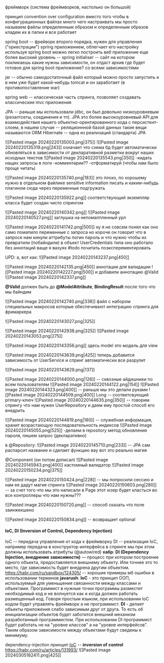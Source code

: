 фреймворк (система фреймворков, настолько он большой)

принцип convention over configuration
вместо того чтобы в конфигурационных файлах много чего настраивать мы просто называем файлы определенным образом и определенным образов кладем их в папки и все работает

spring boot -- фрейворк второго порядка, нужен для управления ("оркестрации") spring приложением, облегчает его настройку
используя spring boot можно легко построить веб приложение
еще более высокий уровень -- spring initialiser -- сайт на котором покликаешь какие нужны зависимости, он отдаст архив где будет готовое для spring boot приложение? со всеми зависимостями

jar -- обычно самодостаточный файл который можно просто запустить и в нем уже будет какой-нибудь tomcat и он заработает (в противопоставление war)

spring web -- классическая часть спринга, позволяет создавать классические mvc приложения

JPA -- раньше мы использовали jdbc, он был довольно низкоуровневым (резалтсеты, соединения и тп). JPA это более высокоуровневый API для взаимодействия нашего объектно-орентированного кода с персистент-слоем, в нашем случае -- реляционнной базой данных
такие вещи называются ORM
Hibernate -- одна из реализаций (стандарта) JPA

![[Pasted image 20240220135003.png|375]]
![[Pasted image 20240220135319.png|243]]
означает что схема бд будет автоматически обновляться в зависимости от декларативной разметки вокруг наших исходных текстов
![[Pasted image 20240220135543.png|350]]
-кидать нащих запросы в логи
-комментарии??
-отформатируй (чтобы нам было проще читать)

![[Pasted image 20240220135740.png|183]]
это плохо, по хорошему нужно в отдельном файлике sensitive information писать и каким-нибудь плагином сюда через переменные подгружать

![[Pasted image 20240220135922.png]]
соответствующий экземпляр класса будет создан чисто спрингом

![[Pasted image 20240220140342.png]]
![[Pasted image 20240220140527.png]]
заглушка на непомаппленный урл

![[Pasted image 20240220141742.png|500]]
ну я не совсем понял как оно само помапило переменные с запроса но короче он говорит что в запросе нам кинули аттрибуты логин пароль и что нужно чтобы их превратили (побайндили) в объект UserCredentials
типа оно работало без аннотаций ваще я вахуях
#todo почитать поэксперементировать

UPD: а, вот как:
![[Pasted image 20240220143237.png|450]]


![[Pasted image 20240220142135.png|450]]
аннотации для валидации
![[Pasted image 20240220142227.png|500]]
и добавили аннотацию @Valid
![[Pasted image 20240220142337.png]]

**@Valid** должен быть до **@ModelAttribute**, **BindingResult** после того что мы байндим 

![[Pasted image 20240220142740.png|338]]
файл  с набором специальных макросов которые обеспечивают интеграцию спринга для фримаркера

![[Pasted image 20240220143027.png|325]]

![[Pasted image 20240220142938.png|325]]
![[Pasted image 20240220143053.png|275]]


![[Pasted image 20240220143356.png]]
здесь model это модель для view


![[Pasted image 20240220143639.png|425]]
теперь добавится зависимость от UserService и спринг автоматически все разрулит

![[Pasted image 20240220143829.png|137]]

![[Pasted image 20240220144000.png|126]] -- сквозные айдишники по всем пользователям
![[Pasted image 20240220144122.png|154]]
![[Pasted image 20240220144323.png|400]] -- раньше мы это делали руками
![[Pasted image 20240220144509.png|400]]  Long -- соответсвующий primary-ключ
![[Pasted image 20240220144635.png|350]] -- говорим спрингу что нам нужен UserRepository и даем ему простой способ его внедрить

![[Pasted image 20240220144819.png|180]] -- служебная информация, хранит возрастающую последовательность индексов
![[Pasted image 20240220145055.png|525]]
-делаем в repository метод обновления пароля, пишем запрос (декларативно)

в @Repository: ![[Pasted image 20240220145710.png|233]] -- JPA сам распарсит название и сделает функцию вау вот это реально магия

@Component (он потом дописал)
![[Pasted image 20240220145943.png|400]]
кастомный валидатор
![[Pasted image 20240220150234.png|375]]


![[Pasted image 20240220150424.png|228]] -- мы попросили сессию и нам ее дадут магия спринга
![[Pasted image 20240220150603.png|280]] -- за счет того что мы это написали в Page этот юзер будет класться во все контроллеры что нам нужны??? 

![[Pasted image 20240220150720.png]] -- способ сказать что поле заинжекшено

![[Pasted image 20240220150834.png]] -- возвращает optional

#### IoC, DI (Inversion of Control, Dependency Injection)
IoC -- передача управления от кода к фреймворку
DI -- реализация IoC, например передача в конструктор интерфейса
в спринге мы при этом должны использовать атрибуты (@autowired)
**хабр**:
**DI (Dependency Injection, внедрение зависимости)** — процесс при котором построение одного объекта, предоставляется внешнему объекту. Или точнее это то место, где зависимость будет внедрена другим объектом.
https://habr.com/ru/sandbox/124305/ -- хорошие примеры мб ошибки в использовании терминов
**javarush**:
**IoC** - это принцип ООП, используемый для уменьшения связанности между классами и объектами. Программист в нужные точки программы разместит необходимый код и не волнуется как и когда должен работать размещенный код. Говоря простым языком, при использовании IoC кодом будет управлять фреймворк а не программист. **DI** - делает объекты приложения слабо зависимым друг от друга. То есть об инициализации объектов будет заботится внешний механизм разработанный программистом. При использовании DI программист будет работать не на "уровне классов" а на "уровне интерфейсов". Таким образом зависимости между объектами будут сведены к минимуму.


dependency-injection принцип
 [IoC](https://en.wikipedia.org/wiki/Inversion_of_control) -- **inversion of control** 
 https://habr.com/ru/articles/131993/
![[Pasted image 20240305182411.png|425]]